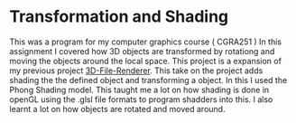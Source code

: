 # Transformation and Shading
This was a program for my computer graphics course ( CGRA251 ) In this assignment I covered how 3D objects are transformed by rotationg and moving the objects
around the local space. This project is a expansion of my previous project [3D-File-Renderer](https://github.com/Benjamin-Fever/3D-File-Renderer).
This take on the project adds shading the the defined object and transforming a object. In this I used the Phong Shading model. This taught me a lot on how
shading is done in openGL using the .glsl file formats to program shadders into this. I also learnt a lot on how objects are rotated and moved around.
